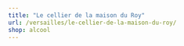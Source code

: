 ```yaml
---
title: "Le cellier de la maison du Roy"
url: /versailles/le-cellier-de-la-maison-du-roy/
shop: alcool
---
```

